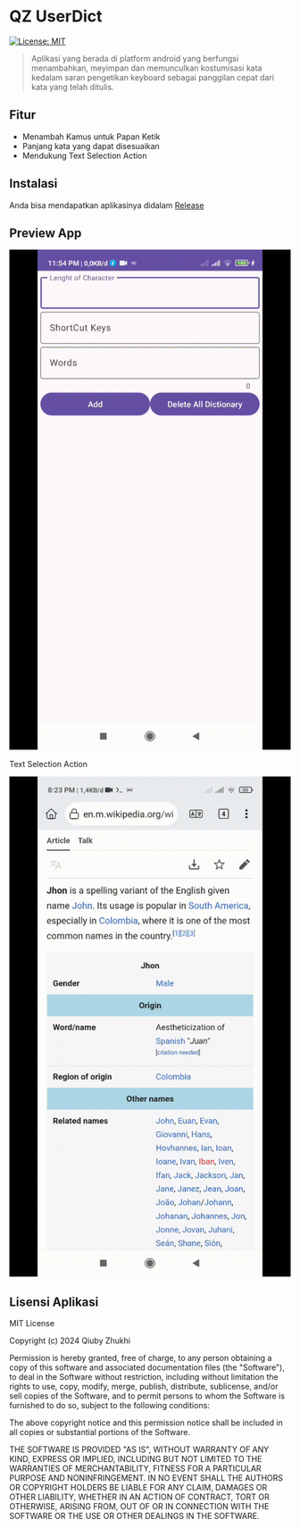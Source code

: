# QZ UserDict

[![License: MIT](https://img.shields.io/badge/License-MIT-yellow.svg)](https://opensource.org/licenses/MIT)

> Aplikasi yang berada di platform android yang berfungsi menambahkan, meyimpan dan memunculkan kostumisasi kata kedalam saran pengetikan keyboard sebagai panggilan cepat dari kata yang telah ditulis.

## Fitur

- Menambah Kamus untuk Papan Ketik
- Panjang kata yang dapat disesuaikan
- Mendukung Text Selection Action

## Instalasi

Anda bisa mendapatkan aplikasinya didalam [Release](https://github.com/QiubyZ/QZ-UserDict/releases)

## Preview App

![test](photo/test.gif)

Text Selection Action

![TextSelectionAction](photo/TextSelectionAction.gif)

## Lisensi Aplikasi

MIT License

Copyright (c) 2024 Qiuby Zhukhi

Permission is hereby granted, free of charge, to any person obtaining a copy
of this software and associated documentation files (the "Software"), to deal
in the Software without restriction, including without limitation the rights
to use, copy, modify, merge, publish, distribute, sublicense, and/or sell
copies of the Software, and to permit persons to whom the Software is
furnished to do so, subject to the following conditions:

The above copyright notice and this permission notice shall be included in all
copies or substantial portions of the Software.

THE SOFTWARE IS PROVIDED "AS IS", WITHOUT WARRANTY OF ANY KIND, EXPRESS OR
IMPLIED, INCLUDING BUT NOT LIMITED TO THE WARRANTIES OF MERCHANTABILITY,
FITNESS FOR A PARTICULAR PURPOSE AND NONINFRINGEMENT. IN NO EVENT SHALL THE
AUTHORS OR COPYRIGHT HOLDERS BE LIABLE FOR ANY CLAIM, DAMAGES OR OTHER
LIABILITY, WHETHER IN AN ACTION OF CONTRACT, TORT OR OTHERWISE, ARISING FROM,
OUT OF OR IN CONNECTION WITH THE SOFTWARE OR THE USE OR OTHER DEALINGS IN THE
SOFTWARE.